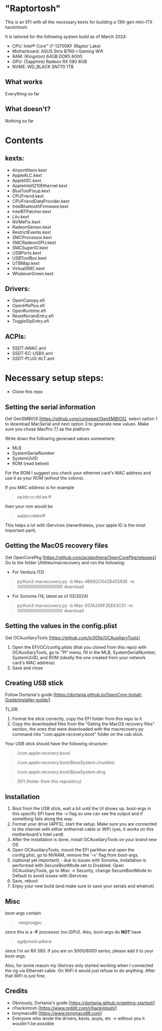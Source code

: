 
# "Raptortosh"

This is an EFI with all the necessary kexts for building a 13th gen mini-ITX hackintosh.

It is tailored for the following system build as of March 2024:

 - CPU: Intel® Core™ i7-13700KF (Raptor Lake)
 - Motherboard: ASUS Strix B760-i Gaming Wifi
 - RAM: (Kingston) 64GB DDR5 6000
 - GPU: (Sapphire) Radeon RX 580 8GB
 - NVME: WD_BLACK SN770 1TB

## What works

Everything so far
  
## What doesn't?

Nothing so far

# Contents

## kexts:

 - AirportItlwm.kext
 - AppleALC.kext
 - AppleIGC.kext
 - AppleIntelI210Ethernet.kext
 - BlueToolFixup.kext
 - CPUFriend.kext
 - CPUFriendDataProvider.kext
 - IntelBluetoothFirmware.kext
 - IntelBTPatcher.kext
 - Lilu.kext
 - NVMeFix.kext
 - RadeonSensor.kext
 - RestrictEvents.kext
 - SMCProcessor.kext
 - SMCRadeonGPU.kext
 - SMCSuperIO.kext
 - USBPorts.kext
 - USBToolBox.kext
 - UTBMap.kext
 - VirtualSMC.kext
 - WhateverGreen.kext

## Drivers:

 - OpenCanopy.efi
 - OpenHfsPlus.efi
 - OpenRuntime.efi
 - ResetNvramEntry.efi
 - ToggleSipEntry.efi

## ACPIs:

 - SSDT-AWAC.aml 
 - SSDT-EC-USBX.aml 
 - SSDT-PLUG-ALT.aml

# Necessary setup steps:

- Clone this repo

## Setting the serial information

Get GenSMBIOS [https://github.com/corpnewt/GenSMBIOS], select option 1 to download MacSerial and next option 3 to generate new values. Make sure you chose MacPro 7,1 as the platform

Write down the following generaed values somewhere:

- MLB
- SystemSerialNumber
- SystemUUID
- ROM (read below)

For the ROM I suggest you check your ethernet card's MAC address and use it as your ROM (wihout the colons).

If you MAC address is for example 

> aa:bb:cc:dd:ee:ff

then your rom would be 
> aabbccddeeff

This helps a lot with iServices (nevertheless, your apple ID is the most important part).

## Getting the MacOS recovery files

Get OpenCorePkg [https://github.com/acidanthera/OpenCorePkg/releases]
Go to the folder Utilities/macrecovery and run the following:

- For Ventura (13)

> 	python3 macrecovery.py -b Mac-4B682C642B45593E -m 00000000000000000 download

- For Sonoma (14, latest as of 03/2024) 

> 	python3 macrecovery.py -b Mac-937A206F2EE63C01 -m 00000000000000000 download

## Setting the values in the config.plist

Get OCAuxiliaryTools [https://github.com/ic005k/OCAuxiliaryTools]

1. Open the EFI/OC/config.plists (that you cloned from this repo) with OCAuxiliaryTools, go to "PI" menu, fill in the MLB, SystemSerialNumber, SystemUUID, and ROM (ideally the one created from your network card's MAC address)
2. Save and close

## Creating USB stick

Follow Dortania's guide [https://dortania.github.io/OpenCore-Install-Guide/installer-guide/]

TL;DR:

1. Format the stick correctly, copy the EFI folder from this repo to it
2. Copy the downloaded files from the "Geting the MacOS recovery files" section, the ones that were downloaded with the macrecovery.py command into "com.apple.recovery.boot" folder on the usb stick.

Your USB stick should have the following structure:

> /com.apple.recovery.boot/

> /com.apple.recovery.boot/BaseSystem.chunklist

> /com.apple.recovery.boot/BaseSystem.dmg

> /EFI (folder from this repository)

## Installation

1. Boot from the USB stick, wait a bit until the UI shows up. boot-args in this specific EFI have the -v flag so one can see the output and if something fails along the way.
2. Format your drive (APFS), start the setup. Make sure you are connected to the internet with either enthernet cable or WiFi (yes, it works on this motherboard's Intel card)
3. After the installation is done, install OCAuxiliaryTools on your brand new OS
4. Open OCAuxiliaryTools, mount the EFI partition and open the config.plist, go to NVRAM, remove the '-v' flag from boot-args.
5. (optional yet important) - due to issues with Sonoma, installation is performed with SecureBootMode set to Disabled. Open OCAuxiliaryTools, go to Misc -> Security, change SecureBootMode to Default to avoid issues with iServices.
6. Save, reboot
7. Enjoy your new build (and make sure to save your serials and whatnot)


## Misc

boot-args contain 

> -wegnoigpu

 since this is a **-F** processor (no iGPU). Also, boot-args do **NOT** have 

> agdpmod=pikera

 since I'm on RX 580. If you are on 5000/6000 series, please add it to your boot-args.

Also, for some reason my iSerices only started working when I connected the rig via Ethernet cable. On WiFi it would just refuse to do anything. After that WiFi is just fine.
  
## Credits

- Obviously, Dortania's guide
   [https://dortania.github.io/getting-started/] 
- r/hackintosh
   [https://www.reddit.com/r/hackintosh/] 
- tonymacx86 [https://www.tonymacx86.com]
- Everyone who wrote the drivers, kexts, acpis, etc -> without you it wouldn't be possible
